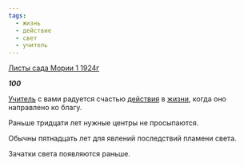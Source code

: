 ```yaml
---
tags:
  - жизнь
  - действие
  - свет
  - учитель
---
```

[Листы сада Мории 1 1924г](https://127.0.0.1:4002/agni/1924)

___100___

[Учитель](../../../tags/#учитель) с вами радуется счастью [действия](../../../tags/#действие) в [жизни](../../../tags/#жизнь), когда оно направлено ко благу.   

Раньше тридцати лет нужные центры не просыпаются.   

Обычны пятнадцать лет для явлений последствий пламени света.   

Зачатки света появляются раньше.   

